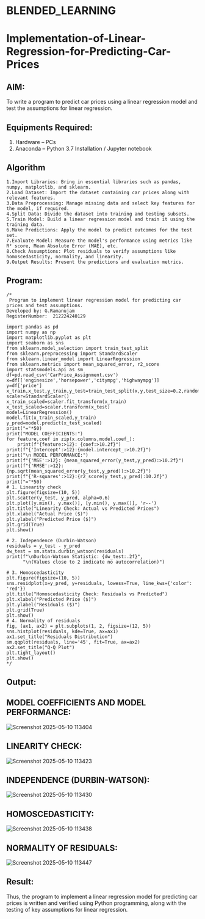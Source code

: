 # BLENDED_LEARNING
# Implementation-of-Linear-Regression-for-Predicting-Car-Prices
## AIM:
To write a program to predict car prices using a linear regression model and test the assumptions for linear regression.

## Equipments Required:
1. Hardware – PCs
2. Anaconda – Python 3.7 Installation / Jupyter notebook

## Algorithm
```
1.Import Libraries: Bring in essential libraries such as pandas, numpy, matplotlib, and sklearn.
2.Load Dataset: Import the dataset containing car prices along with relevant features.
3.Data Preprocessing: Manage missing data and select key features for the model, if required.
4.Split Data: Divide the dataset into training and testing subsets.
5.Train Model: Build a linear regression model and train it using the training data.
6.Make Predictions: Apply the model to predict outcomes for the test set.
7.Evaluate Model: Measure the model's performance using metrics like R² score, Mean Absolute Error (MAE), etc.
8.Check Assumptions: Plot residuals to verify assumptions like homoscedasticity, normality, and linearity.
9.Output Results: Present the predictions and evaluation metrics.
```

## Program:
```
/*
 Program to implement linear regression model for predicting car prices and test assumptions.
Developed by: G.Ramanujam
RegisterNumber:  212224240129

import pandas as pd
import numpy as np
import matplotlib.pyplot as plt
import seaborn as sns
from sklearn.model_selection import train_test_split
from sklearn.preprocessing import StandardScaler
from sklearn.linear_model import LinearRegression
from sklearn.metrics import mean_squared_error, r2_score
import statsmodels.api as sm
df=pd.read_csv('CarPrice_Assignment.csv')
x=df[['enginesize','horsepower','citympg','highwaympg']]
y=df['price']
x_train,x_test,y_train,y_test=train_test_split(x,y,test_size=0.2,random_state=42)
scaler=StandardScaler()
x_train_scaled=scaler.fit_transform(x_train)
x_test_scaled=scaler.transform(x_test)
model=LinearRegression()
model.fit(x_train_scaled,y_train)
y_pred=model.predict(x_test_scaled)
print("="*50)
print("MODEL COEFFICIENTS:")
for feature,coef in zip(x.columns,model.coef_):
    print(f"{feature:>12}: {coef:>10.2f}")
print(f"{'Intercept':>12}:{model.intercept_:>10.2f}")
print("\n MODEL PERFORMANCE:")
print(f"{'MSE':>12}: {mean_squared_error(y_test,y_pred):>10.2f}")
print(f"{'RMSE':>12}:{np.sqrt(mean_squared_error(y_test,y_pred)):>10.2f}")
print(f"{'R-squares':>12}:{r2_score(y_test,y_pred):10.2f}")
print("="*50)
# 1. Linearity check
plt.figure(figsize=(10, 5))
plt.scatter(y_test, y_pred, alpha=0.6)
plt.plot([y.min(), y.max()], [y.min(), y.max()], 'r--')
plt.title("Linearity Check: Actual vs Predicted Prices")
plt.xlabel("Actual Price ($)")
plt.ylabel("Predicted Price ($)")
plt.grid(True)
plt.show()

# 2. Independence (Durbin-Watson)
residuals = y_test - y_pred
dw_test = sm.stats.durbin_watson(residuals)
print(f"\nDurbin-Watson Statistic: {dw_test:.2f}",
      "\n(Values close to 2 indicate no autocorrelation)")

# 3. Homoscedasticity
plt.figure(figsize=(10, 5))
sns.residplot(x=y_pred, y=residuals, lowess=True, line_kws={'color': 'red'})
plt.title("Homoscedasticity Check: Residuals vs Predicted")
plt.xlabel("Predicted Price ($)")
plt.ylabel("Residuals ($)")
plt.grid(True)
plt.show()
# 4. Normality of residuals
fig, (ax1, ax2) = plt.subplots(1, 2, figsize=(12, 5))
sns.histplot(residuals, kde=True, ax=ax1)
ax1.set_title("Residuals Distribution")
sm.qqplot(residuals, line='45', fit=True, ax=ax2)
ax2.set_title("Q-Q Plot")
plt.tight_layout()
plt.show()
*/

```

## Output:

## MODEL COEFFICIENTS AND MODEL PERFORMANCE:
![Screenshot 2025-05-10 113404](https://github.com/user-attachments/assets/e646bb41-9746-4eec-980d-56256569b780)
## LINEARITY CHECK:
![Screenshot 2025-05-10 113423](https://github.com/user-attachments/assets/d5956053-bcb3-4be1-8e55-ae6b04f18f97)
## INDEPENDENCE (DURBIN-WATSON):
![Screenshot 2025-05-10 113430](https://github.com/user-attachments/assets/19e34f82-1a54-4d52-b7b4-5d508c292517)
## HOMOSCEDASTICITY:
![Screenshot 2025-05-10 113438](https://github.com/user-attachments/assets/d0df8b53-7eb0-415e-bfdc-52e7e5ad5684)
## NORMALITY OF RESIDUALS:
![Screenshot 2025-05-10 113447](https://github.com/user-attachments/assets/a7dd4f0f-c7a5-40e4-8e55-4d82413e50cf)


## Result:
Thus, the program to implement a linear regression model for predicting car prices is written and verified using Python programming, along with the testing of key assumptions for linear regression.
